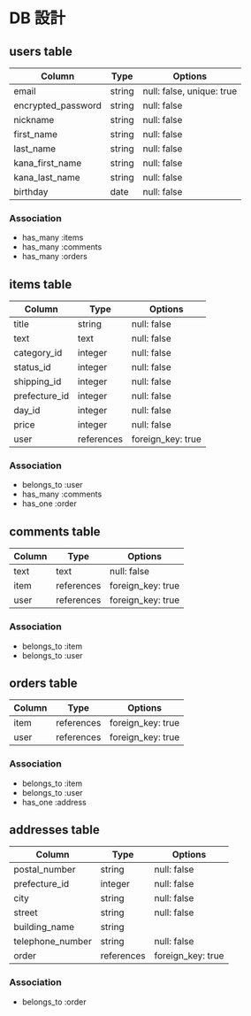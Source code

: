# DB 設計

## users table

| Column             | Type                | Options                   |
|--------------------|---------------------|---------------------------|
| email              | string              | null: false, unique: true |
| encrypted_password | string              | null: false               |
| nickname           | string              | null: false               |
| first_name         | string              | null: false               |
| last_name          | string              | null: false               |
| kana_first_name    | string              | null: false               |
| kana_last_name     | string              | null: false               |
| birthday           | date                | null: false               |

### Association

- has_many :items
- has_many :comments
- has_many :orders

## items table

| Column             | Type          | Options           |
|--------------------|---------------|-------------------|
| title              | string        | null: false       |
| text               | text          | null: false       |
| category_id        | integer       | null: false       |
| status_id          | integer       | null: false       |
| shipping_id        | integer       | null: false       |
| prefecture_id      | integer       | null: false       |
| day_id             | integer       | null: false       |
| price              | integer       | null: false       |
| user               | references    | foreign_key: true |

### Association

- belongs_to :user
- has_many :comments
- has_one :order

## comments table

| Column      | Type       | Options           |
|-------------|------------|-------------------|
| text        | text       | null: false       |
| item        | references | foreign_key: true |
| user        | references | foreign_key: true |

### Association

- belongs_to :item
- belongs_to :user

## orders table

| Column          | Type       | Options           |
|-----------------|------------|-------------------|
| item            | references | foreign_key: true |
| user            | references | foreign_key: true |

### Association

- belongs_to :item
- belongs_to :user
- has_one :address

## addresses table

| Column            | Type       | Options           |
|-------------------|------------|-------------------|
| postal_number     | string     | null: false       |
| prefecture_id     | integer    | null: false       |
| city              | string     | null: false       |
| street            | string     | null: false       |
| building_name     | string     |                   |
| telephone_number  | string     | null: false       |
| order             | references | foreign_key: true |

### Association

- belongs_to :order